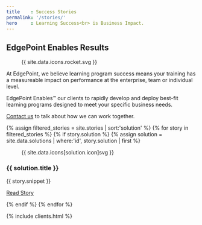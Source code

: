 ```yaml
---
title    : Success Stories
permalink: '/stories/'
hero     : Learning Success<br> is Business Impact.
---
```

## EdgePoint Enables Results

<figure class="featuredIcon">{{ site.data.icons.rocket.svg }}</figure>

At EdgePoint, we believe learning program success means your training has a measureable impact on performance at the enterprise, team or individual level.

EdgePoint Enables™ our clients to rapidly develop and deploy best-fit learning programs designed to meet your specific business needs.

[Contact us](#) to talk about how we can work together.

<section id='solutions'>
  {% assign filtered_stories = site.stories | sort:'solution' %}
  {% for story in filtered_stories %}
    {% if story.solution %}
    {% assign solution = site.data.solutions | where:'id', story.solution | first %}
    <article class='solution'>
      <figure>{{ site.data.icons[solution.icon]svg }}</figure>
      <section>
        <h3>{{ solution.title }}</h3>
        <p>{{ story.snippet }}</p>
        <p><a href='{{ story.link }}' class='button'>Read Story</a></p>
      </section>
    </article>
    {% endif %}
  {% endfor %}
</section>

{% include clients.html %}
